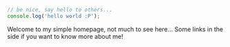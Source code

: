 ```js
// be nice, say hello to others...
console.log('hello world :P');
```

Welcome to my simple homepage, not much to see here... 
Some links in the side if you want to know more about me!
